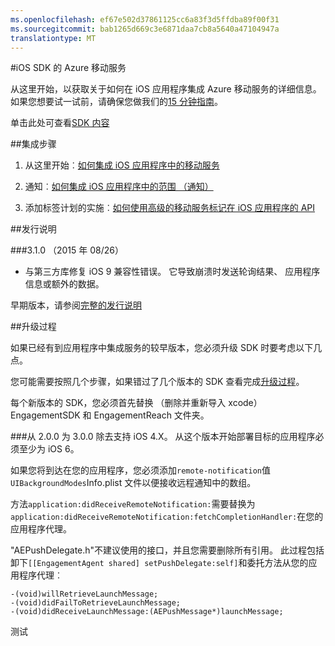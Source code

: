 ```yaml
---
ms.openlocfilehash: ef67e502d37861125cc6a83f3d5ffdba89f00f31
ms.sourcegitcommit: bab1265d669c3e6871daa7cb8a5640a47104947a
translationtype: MT
---
```

<properties
    pageTitle="Azure 移动接洽 iOS SDK 概述"
    description="最新的更新和 iOS Azure 移动接洽的 SDK 的过程"
    services="mobile-engagement"
    documentationCenter="mobile"
    authors="piyushjo"
    manager="dwrede"
    editor="" />

<tags
    ms.service="mobile-engagement"
    ms.workload="mobile"
    ms.tgt_pltfrm="mobile-ios"
    ms.devlang="objective-c"
    ms.topic="article"
    ms.date="08/05/2015"
    ms.author="MehrdadMzfr" />

#iOS SDK 的 Azure 移动服务

从这里开始，以获取关于如何在 iOS 应用程序集成 Azure 移动服务的详细信息。 如果您想要试一试前，请确保您做我们的[15 分钟指南](mobile-engagement-ios-get-started.md)。

单击此处可查看[SDK 内容](mobile-engagement-ios-sdk-content.md)

##集成步骤
1. 从这里开始︰[如何集成 iOS 应用程序中的移动服务](mobile-engagement-ios-integrate-engagement.md)

2. 通知︰[如何集成 iOS 应用程序中的范围 （通知）](mobile-engagement-ios-integrate-engagement-reach.md)

3. 添加标签计划的实施︰[如何使用高级的移动服务标记在 iOS 应用程序的 API](mobile-engagement-ios-use-engagement-api.md)


##发行说明

###3.1.0 （2015 年 08/26）

-   与第三方库修复 iOS 9 兼容性错误。 它导致崩溃时发送轮询结果、 应用程序信息或额外的数据。

早期版本，请参阅[完整的发行说明](mobile-engagement-ios-release-notes.md)

##升级过程

如果已经有到应用程序中集成服务的较早版本，您必须升级 SDK 时要考虑以下几点。

您可能需要按照几个步骤，如果错过了几个版本的 SDK 查看完成[升级过程](mobile-engagement-ios-upgrade-procedure.md)。

每个新版本的 SDK，您必须首先替换 （删除并重新导入 xcode） EngagementSDK 和 EngagementReach 文件夹。

###从 2.0.0 为 3.0.0
除去支持 iOS 4.X。 从这个版本开始部署目标的应用程序必须至少为 iOS 6。

如果您将到达在您的应用程序，您必须添加`remote-notification`值`UIBackgroundModes`Info.plist 文件以便接收远程通知中的数组。

方法`application:didReceiveRemoteNotification:`需要替换为`application:didReceiveRemoteNotification:fetchCompletionHandler:`在您的应用程序代理。

"AEPushDelegate.h"不建议使用的接口，并且您需要删除所有引用。 此过程包括卸下`[[EngagementAgent shared] setPushDelegate:self]`和委托方法从您的应用程序代理︰

    -(void)willRetrieveLaunchMessage;
    -(void)didFailToRetrieveLaunchMessage;
    -(void)didReceiveLaunchMessage:(AEPushMessage*)launchMessage;


测试
